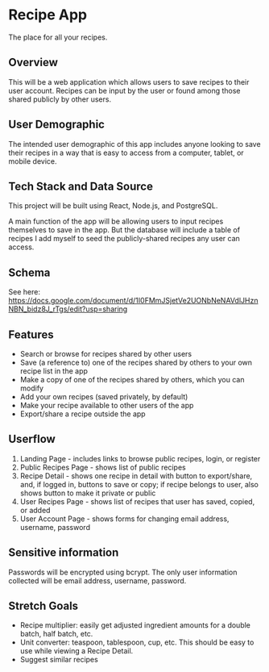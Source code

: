 # Recipe App

The place for all your recipes.

## Overview

This will be a web application which allows users to save recipes to their user account. Recipes can be input by the user or found among those shared publicly by other users.

## User Demographic

The intended user demographic of this app includes anyone looking to save their recipes in a way that is easy to access from a computer, tablet, or mobile device.

## Tech Stack and Data Source

This project will be built using React, Node.js, and PostgreSQL.

A main function of the app will be allowing users to input recipes themselves to save in the app. But the database will include a table of recipes I add myself to seed the publicly-shared recipes any user can access.

## Schema

See here: https://docs.google.com/document/d/1I0FMmJSjetVe2UONbNeNAVdlJHznNBN_bidz8J_rTgs/edit?usp=sharing

## Features

- Search or browse for recipes shared by other users
- Save (a reference to) one of the recipes shared by others to your own recipe list in the app
- Make a copy of one of the recipes shared by others, which you can modify
- Add your own recipes (saved privately, by default)
- Make your recipe available to other users of the app
- Export/share a recipe outside the app

## Userflow

1. Landing Page - includes links to browse public recipes, login, or register
2. Public Recipes Page - shows list of public recipes
3. Recipe Detail - shows one recipe in detail with button to export/share, and, if logged in, buttons to save or copy; if recipe belongs to user, also shows button to make it private or public
4. User Recipes Page - shows list of recipes that user has saved, copied, or added
5. User Account Page - shows forms for changing email address, username, password

## Sensitive information

Passwords will be encrypted using bcrypt. The only user information collected will be email address, username, password.

## Stretch Goals

- Recipe multiplier: easily get adjusted ingredient amounts for a double batch, half batch, etc.
- Unit converter: teaspoon, tablespoon, cup, etc. This should be easy to use while viewing a Recipe Detail.
- Suggest similar recipes
